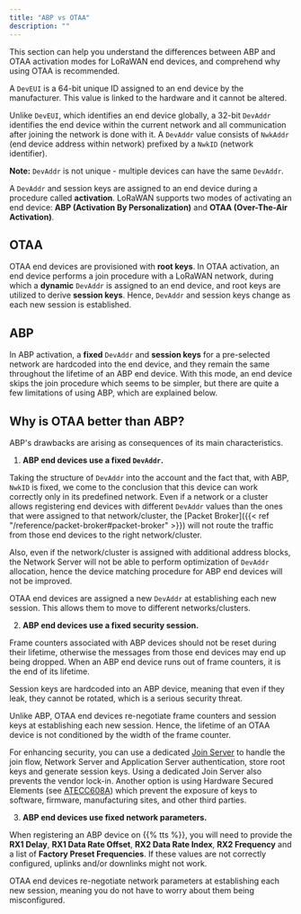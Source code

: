 ```yaml
---
title: "ABP vs OTAA"
description: ""
---
```


This section can help you understand the differences between ABP and OTAA activation modes for LoRaWAN end devices, and comprehend why using OTAA is recommended. 

<!--more-->

A `DevEUI` is a 64-bit unique ID assigned to an end device by the manufacturer. This value is linked to the hardware and it cannot be altered.

Unlike `DevEUI`, which identifies an end device globally, a 32-bit `DevAddr` identifies the end device within the current network and all communication after joining the network is done with it. A `DevAddr` value consists of `NwkAddr` (end device address within network) prefixed by a `NwkID` (network identifier).

**Note:** `DevAddr` is not unique - multiple devices can have the same `DevAddr`.

A `DevAddr` and session keys are assigned to an end device during a procedure called **activation**. LoRaWAN supports two modes of activating an end device: **ABP (Activation By Personalization)** and **OTAA (Over-The-Air Activation)**.

## OTAA

OTAA end devices are provisioned with **root keys**. In OTAA activation, an end device performs a join procedure with a LoRaWAN network, during which a **dynamic** `DevAddr` is assigned to an end device, and root keys are utilized to derive **session keys**. Hence, `DevAddr` and session keys change as each new session is established.

## ABP

In ABP activation, a **fixed** `DevAddr` and **session keys** for a pre-selected network are hardcoded into the end device, and they remain the same throughout the lifetime of an ABP end device. With this mode, an end device skips the join procedure which seems to be simpler, but there are quite a few limitations of using ABP, which are explained below. 

## Why is OTAA better than ABP?

ABP's drawbacks are arising as consequences of its main characteristics.

1. **ABP end devices use a fixed `DevAddr`.**

  Taking the structure of `DevAddr` into the account and the fact that, with ABP, `NwkID` is fixed, we come to the conclusion that this device can work correctly only in its predefined network. Even if a network or a cluster allows registering end devices with different `DevAddr` values than the ones that were assigned to that network/cluster, the [Packet Broker]({{< ref "/reference/packet-broker#packet-broker" >}}) will not route the traffic from those end devices to the right network/cluster. 

  Also, even if the network/cluster is assigned with additional address blocks, the Network Server will not be able to perform optimization of `DevAddr` allocation, hence the device matching procedure for ABP end devices will not be improved.

  OTAA end devices are assigned a new `DevAddr` at establishing each new session. This allows them to move to different networks/clusters.

2. **ABP end devices use a fixed security session.**

  Frame counters associated with ABP devices should not be reset during their lifetime, otherwise the messages from those end devices may end up being dropped. When an ABP end device runs out of frame counters, it is the end of its lifetime.

  Session keys are hardcoded into an ABP device, meaning that even if they leak, they cannot be rotated, which is a serious security threat. 

  Unlike ABP, OTAA end devices re-negotiate frame counters and session keys at establishing each new session. Hence, the lifetime of an OTAA device is not conditioned by the width of the frame counter.

  For enhancing security, you can use a dedicated [Join Server](https://www.thethingsindustries.com/docs/reference/components/join-server/) to handle the join flow, Network Server and Application Server authentication, store root keys and generate session keys. Using a dedicated Join Server also prevents the vendor lock-in. Another option is using Hardware Secured Elements (see [ATECC608A](https://www.thethingsindustries.com/docs/devices/claim-atecc608a/)) which prevent the exposure of keys to software, firmware, manufacturing sites, and other third parties. 

3. **ABP end devices use fixed network parameters.**

  When registering an ABP device on {{% tts %}}, you will need to provide the **RX1 Delay**, **RX1 Data Rate Offset**, **RX2 Data Rate Index**, **RX2 Frequency** and a list of **Factory Preset Frequencies**. If these values are not correctly configured, uplinks and/or downlinks might not work.

  OTAA end devices re-negotiate network parameters at establishing each new session, meaning you do not have to worry about them being misconfigured.

